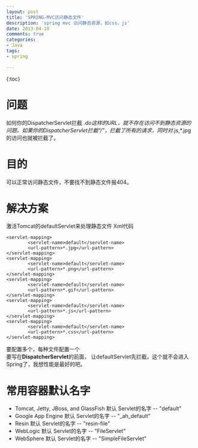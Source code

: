 ```yaml
---
layout: post
title: 'SPRING-MVC访问静态文件'
description: 'spring mvc 访问静态资源，如css，js'
date: 2013-04-10
comments: true
categories:
- Java
tags:
- spring

---
```


{:toc}

# 问题
如何你的DispatcherServlet拦截 *.do这样的URL，就不存在访问不到静态资源的问题。如果你的DispatcherServlet拦截“/”，拦截了所有的请求，同时对*.js,*.jpg的访问也就被拦截了。
 
# 目的
可以正常访问静态文件，不要找不到静态文件报404。
 
# 解决方案
激活Tomcat的defaultServlet来处理静态文件
Xml代码  

```
<servlet-mapping>
        <servlet-name>default</servlet-name>
        <url-pattern>*.jpg</url-pattern>
</servlet-mapping>
<servlet-mapping>
        <servlet-name>default</servlet-name>
        <url-pattern>*.png</url-pattern>
</servlet-mapping>
<servlet-mapping>
        <servlet-name>default</servlet-name>
        <url-pattern>*.gif</url-pattern>
</servlet-mapping>
<servlet-mapping>
        <servlet-name>default</servlet-name>
        <url-pattern>*.js</url-pattern>
</servlet-mapping>
<servlet-mapping>
        <servlet-name>default</servlet-name>
        <url-pattern>*.css</url-pattern>
</servlet-mapping>
```

要配置多个，每种文件配置一个   
要写在**DispatcherServlet**的前面， 让defaultServlet先拦截，这个就不会进入Spring了，我想性能是最好的吧。

# 常用容器默认名字
* Tomcat, Jetty, JBoss, and GlassFish  默认 Servlet的名字 -- "default"
* Google App Engine 默认 Servlet的名字 -- "_ah_default"
* Resin 默认 Servlet的名字 -- "resin-file"
* WebLogic 默认 Servlet的名字  -- "FileServlet"
* WebSphere  默认 Servlet的名字 -- "SimpleFileServlet"

